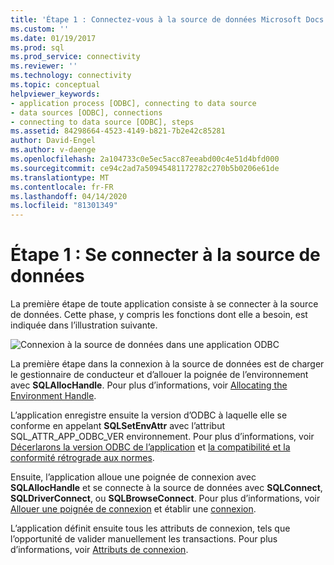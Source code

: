 ```yaml
---
title: 'Étape 1 : Connectez-vous à la source de données Microsoft Docs'
ms.custom: ''
ms.date: 01/19/2017
ms.prod: sql
ms.prod_service: connectivity
ms.reviewer: ''
ms.technology: connectivity
ms.topic: conceptual
helpviewer_keywords:
- application process [ODBC], connecting to data source
- data sources [ODBC], connections
- connecting to data source [ODBC], steps
ms.assetid: 84298664-4523-4149-b821-7b2e42c85281
author: David-Engel
ms.author: v-daenge
ms.openlocfilehash: 2a104733c0e5ec5acc87eeabd00c4e51d4bfd000
ms.sourcegitcommit: ce94c2ad7a50945481172782c270b5b0206e61de
ms.translationtype: MT
ms.contentlocale: fr-FR
ms.lasthandoff: 04/14/2020
ms.locfileid: "81301349"
---
```

# <a name="step-1-connect-to-the-data-source"></a>Étape 1 : Se connecter à la source de données
La première étape de toute application consiste à se connecter à la source de données. Cette phase, y compris les fonctions dont elle a besoin, est indiquée dans l’illustration suivante.  
  
 ![Connexion à la source de données dans une application ODBC](../../../odbc/reference/develop-app/media/pr11.gif "pr11")  
  
 La première étape dans la connexion à la source de données est de charger le gestionnaire de conducteur et d’allouer la poignée de l’environnement avec **SQLAllocHandle**. Pour plus d’informations, voir [Allocating the Environment Handle](../../../odbc/reference/develop-app/allocating-the-environment-handle.md).  
  
 L’application enregistre ensuite la version d’ODBC à laquelle elle se conforme en appelant **SQLSetEnvAttr** avec l’attribut SQL_ATTR_APP_ODBC_VER environnement. Pour plus d’informations, voir [Décerlarons la version ODBC de l’application](../../../odbc/reference/develop-app/declaring-the-application-s-odbc-version.md) et [la compatibilité et la conformité rétrograde aux normes](../../../odbc/reference/develop-app/backward-compatibility-and-standards-compliance.md).  
  
 Ensuite, l’application alloue une poignée de connexion avec **SQLAllocHandle** et se connecte à la source de données avec **SQLConnect**, **SQLDriverConnect**, ou **SQLBrowseConnect**. Pour plus d’informations, voir [Allouer une poignée de connexion](../../../odbc/reference/develop-app/allocating-a-connection-handle-odbc.md) et établir une [connexion](../../../odbc/reference/develop-app/establishing-a-connection.md).  
  
 L’application définit ensuite tous les attributs de connexion, tels que l’opportunité de valider manuellement les transactions. Pour plus d’informations, voir [Attributs de connexion](../../../odbc/reference/develop-app/connection-attributes.md).
